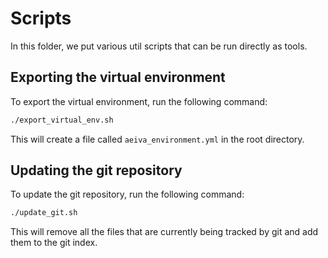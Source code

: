 # Scripts

In this folder, we put various util scripts that can be run directly as tools.

## Exporting the virtual environment

To export the virtual environment, run the following command:

```bash
./export_virtual_env.sh
```

This will create a file called `aeiva_environment.yml` in the root directory.

## Updating the git repository

To update the git repository, run the following command:

```bash
./update_git.sh
```

This will remove all the files that are currently being tracked by git and add them to the git index.



